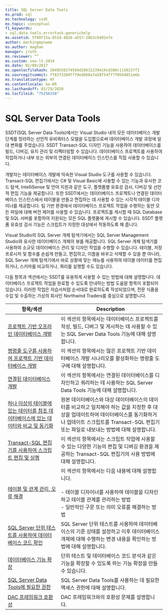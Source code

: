 ```yaml
---
title: SQL Server Data Tools
ms.prod: sql
ms.technology: ssdt
ms.topic: conceptual
f1_keywords:
- sql.data.tools.errortask.generichelp
ms.assetid: 5f08f15a-851d-4026-a557-28b3c6492efe
author: markingmyname
ms.author: maghan
manager: jroth
ms.reviewer: “”
ms.custom: seo-lt-2019
ms.date: 02/09/2017
ms.openlocfilehash: 2049550374569d10631239419cd380c115022ff2
ms.sourcegitcommit: ff82f3260ff79ed860a7a58f54ff7f0594851e6b
ms.translationtype: HT
ms.contentlocale: ko-KR
ms.lasthandoff: 03/29/2020
ms.locfileid: "75256338"
---
```

# <a name="sql-server-data-tools"></a>SQL Server Data Tools

SSDT(SQL Server Data Tools)에서는 Visual Studio 내의 모든 데이터베이스 개발 단계를 망라하는 선언적 유비쿼터스 모델을 도입함으로써 데이터베이스 개발 과정에 일대 변화를 주었습니다. SSDT Transact\-SQL 디자인 기능을 사용하여 데이터베이스를 빌드, 디버깅, 유지 관리 및 리팩터링할 수 있습니다. 데이터베이스 프로젝트를 사용하여 작업하거나 내부 또는 외부의 연결된 데이터베이스 인스턴스를 직접 사용할 수 있습니다.  
  
개발자는 데이터베이스 개발에 익숙한 Visual Studio 도구를 사용할 수 있습니다. Transact\-SQL 편집기에서는 C# 및 Visual Basic에 사용할 수 있는 기능과 유사한 코드 탐색, IntelliSense 및 언어 지원과 같은 도구, 플랫폼별 유효성 검사, 디버깅 및 선언적 편집 기능을 제공합니다. 또한 SSDT에서는 데이터베이스 프로젝트나 연결된 데이터베이스 인스턴스에서 테이블을 만들고 편집하는 데 사용할 수 있는 시각적 테이블 디자이너를 제공합니다. 팀 기반 환경에서 데이터베이스 프로젝트 작업을 수행하는 동안 모든 파일에 대해 버전 제어를 사용할 수 있습니다. 프로젝트를 게시할 때 SQL Database 및 SQL 서버를 포함하여 지원되는 모든 SQL 플랫폼에 게시할 수 있습니다. SSDT 플랫폼 유효성 검사 기능은 스크립트가 지정한 대상에서 작동하도록 해 줍니다.  
  
Visual Studio의 SQL Server 개체 탐색기에서는 SQL Server Management Studio와 유사한 데이터베이스 개체의 뷰를 제공합니다. SQL Server 개체 탐색기를 사용하여 소규모 데이터베이스 관리 및 디자인 작업을 수행할 수 있습니다. 테이블, 저장 프로시저 및 함수를 손쉽게 만들고, 편집하고, 이름을 바꾸고 삭제할 수 있을 뿐 아니라, SQL Server 개체 탐색기에서 바로 상황에 맞는 메뉴를 사용하여 테이블 데이터를 편집하거나, 스키마를 비교하거나, 쿼리를 실행할 수도 있습니다.  
  
다음 항목과 섹션에서는 SSDT를 유용하게 사용할 수 있는 방법에 대해 설명합니다. 데이터베이스 프로젝트 작업을 완료할 수 있도록 안내하는 방법 도움말 항목이 포함되어 있습니다. 이러한 작업은 자습서처럼 순서대로 완료하도록 작성되었으며, 전문 식품을 수입 및 수출하는 가상의 회사인 Northwind Traders를 중심으로 설명합니다.  
  
|항목/섹션|Description|  
|-------------------|---------------|  
|[프로젝트 기반 오프라인 데이터베이스 개발](../ssdt/project-oriented-offline-database-development.md)|이 섹션의 항목에서는 데이터베이스 프로젝트를 작성, 빌드, 디버그 및 게시하는 데 사용할 수 있는 SQL Server Data Tools 기능에 대해 설명합니다.|  
|[명령줄 도구를 사용하여 프로젝트 기반 데이터베이스 개발](../ssdt/project-oriented-database-development-using-command-line-tools.md)|이 섹션의 항목에서는 많은 프로젝트 기반 데이터베이스 개발 시나리오를 활성화하는 명령줄 도구에 대해 설명합니다.|  
|[연결된 데이터베이스 개발](../ssdt/connected-database-development.md)|이 섹션의 항목에서는 연결된 데이터베이스를 디자인하고 쿼리하는 데 사용하는 SQL Server Data Tools 기능에 대해 설명합니다.|  
|[하나 이상의 테이블에 있는 데이터를 참조 데이터베이스에 있는 데이터와 비교 및 동기화](../ssdt/compare-and-synchronize-data-in-tables-with-data-in-reference-database.md)|원본 데이터베이스와 대상 데이터베이스의 데이터를 비교하고 일치해야 하는 값을 지정한 후 대상을 업데이트하여 데이터베이스를 동기화하거나 업데이트 스크립트를 Transact\-SQL 편집기 또는 파일로 내보내는 방법에 대해 설명합니다.|  
|[Transact-SQL 편집기를 사용하여 스크립트 편집 및 실행](../ssdt/use-transact-sql-editor-to-edit-and-execute-scripts.md)|이 섹션의 항목에서는 스크립트 작업에 사용할 수 있는 다양한 기능의 편집 및 디버깅 환경을 제공하는 Transact\-SQL 편집기의 사용 방법에 대해 설명합니다.|  
|[테이블 및 관계 관리, 오류 해결](../ssdt/manage-tables-relationships-and-fix-errors.md)|이 섹션의 항목에서는 다음 내용에 대해 설명합니다.<br /><br />-   테이블 디자이너를 사용하여 테이블을 디자인하고 테이블 관계를 관리하는 방법<br />-   일반적인 구문 또는 의미 오류를 해결하는 방법|  
|[SQL Server 단위 테스트를 사용하여 데이터베이스 코드 확인](../ssdt/verifying-database-code-by-using-sql-server-unit-tests.md)|SQL Server 단위 테스트를 사용하여 데이터베이스의 기준 상태를 설정하고 이후 데이터베이스 개체에 대해 수행하는 변경 내용을 확인하는 방법에 대해 설명합니다.|  
|[데이터베이스 기능 확장](../ssdt/extending-the-database-features.md)|단위 테스트 및 데이터베이스 코드 분석과 같은 기능을 확장할 수 있도록 하는 기능 확장을 만들 수 있습니다.|  
|[SQL Server Data Tools에 필요한 권한](../ssdt/required-permissions-for-sql-server-data-tools.md)|SQL Server Data Tools를 사용하는 데 필요한 액세스 권한에 대해 설명합니다.|  
|[DAC 프레임워크 호환성](../ssdt/dac-framework-compatibility.md)|DAC 프레임워크와의 호환성 문제를 설명합니다.|  
  

  
